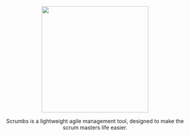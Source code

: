 
<div align="center">
  <a href="https://www.scrumbs.app/">
    <img width="280px"
      src="https://www.scrumbs.app/resources/images/scrumbs%20logo-colored.svg">
  </a>
  
  
  <p margin-top="25px" >Scrumbs is a lightweight agile management tool, designed to make the scrum masters life easier.</p>
</div>
